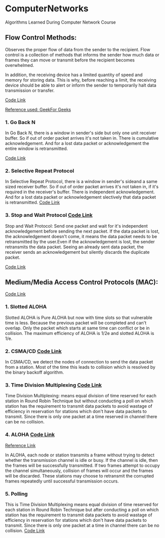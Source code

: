 # ComputerNetworks
Algorithms Learned During Computer Network Course

## Flow Control Methods: 
Observes the proper flow of data from the sender to the recipient.
Flow control is a collection of methods that informs the sender how much data or frames they can move or transmit before the recipient becomes overwhelmed.

In addition, the receiving device has a limited quantity of speed and memory for storing data. This is why, before reaching a limit, the receiving device should be able to alert or inform the sender to temporarily halt data transmission or transfer.

[Code Link](https://github.com/SourajitaDewasi/ComputerNetworks/tree/main/Flow%20Control%20Methods)

[Reference used: GeekFor Geeks ](https://www.geeksforgeeks.org/flow-control-in-data-link-layer/)

### 1. Go Back N 
In Go Back N, there is a window in sender's side but only one unit receiver buffer. So if out of order packet 
arrives it's not taken in. There is cumulative acknowledgement. And for a lost data packet or acknowledgement 
the entire window is retransmitted. 

[Code Link](https://github.com/SourajitaDewasi/ComputerNetworks/blob/main/Flow%20Control%20Methods/GoBackN.cpp)

### 2. Selective Repeat Protocol 
In Selective Repeat Protocol, there is a window in sender's sideand a same sized receiver buffer.
So if out of order packet arrives it's not taken in, if it's required in the receiver's buffer. 
There is independent acknowledgement. And for a lost data packet or acknowledgement slectively that data 
packet is retransmitted. 
[Code Link](https://github.com/SourajitaDewasi/ComputerNetworks/blob/main/Flow%20Control%20Methods/SelectiveRepeat.cpp)

### 3. Stop and Wait Protocol [Code Link](https://github.com/SourajitaDewasi/ComputerNetworks/blob/main/Flow%20Control%20Methods/StopWait.cpp)
Stop and Wait Protocol: Send one packet and wait for it's independent acknowledgement before sending
the next packet. If the data packet is lost, the acknowledgement doesn't come, it means the data packet
needs to be retransmitted by the user.Even if the acknowledgement is lost, the sender retransmits the 
data packet. Seeing an already sent data packet, the receiver sends an acknowledgement but silently 
discards the duplicate packet.

[Code Link](https://github.com/SourajitaDewasi/ComputerNetworks/blob/main/MAC/SlottedALOHA.cpp)

## Medium/Media Access Control Protocols (MAC): 
[Code Link](https://github.com/SourajitaDewasi/ComputerNetworks/tree/main/MAC)

### 1. Slotted ALOHA 
Slotted ALOHA is Pure ALOHA but now with time slots so that vulnerable time is less. Because the previous
packet will be completed and can't overlap. Only the packet which starts at same time can conflict or be in 
collision. The maximum efficiency of ALOHA is 1/2e and slotted ALOHA is 1/e.

### 2. CSMA/CD [Code Link](https://github.com/SourajitaDewasi/ComputerNetworks/blob/main/MAC/CSMACD.cpp)
In CSMA/CD, we detect the nodes of connection to send the data packet from a station. Most of the time
this leads to collision which is resolved by the binary backoff algorithm.

### 3. Time Division Multiplexing [Code Link](https://github.com/SourajitaDewasi/ComputerNetworks/blob/main/MAC/TDM.cpp)
Time Division Multiplexing: means equal division of time reserved for each station in
Round Robin Technique but without conducting a poll on which station has the requirement to transmit 
data packets to avoid wastage of efficiency in reservation for stations which don't have data packets
to transmit. Since there is only one packet at a time reserved in channel there can be no collision.

### 4. ALOHA [Code Link](https://github.com/SourajitaDewasi/ComputerNetworks/blob/main/MAC/ALOHA.cpp)
[Reference Link](https://www.tutorialspoint.com/aloha-protocol-in-computer-network)

In ALOHA, each node or station transmits a frame without trying to detect whether the transmission channel is idle or busy. If the channel is idle, then the frames will be successfully transmitted. If two frames attempt to occupy the channel simultaneously, collision of frames will occur and the frames will be discarded. These stations may choose to retransmit the corrupted frames repeatedly until successful transmission occurs.

### 5. Polling 
This is Time Division Multiplexing means equal division of time reserved for each station in
Round Robin Technique but after conducting a poll on which station has the requirement to transmit 
data packets to avoid wastage of efficiency in reservation for stations which don't have data packets
to transmit. Since there is only one packet at a time in channel there can be no collision.
[Code Link](https://github.com/SourajitaDewasi/ComputerNetworks/blob/main/MAC/Polling.cpp)
